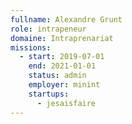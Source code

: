 ```yaml
---
fullname: Alexandre Grunt
role: intrapeneur
domaine: Intraprenariat
missions:
  - start: 2019-07-01
    end: 2021-01-01
    status: admin
    employer: minint
    startups:
      - jesaisfaire
---
```

